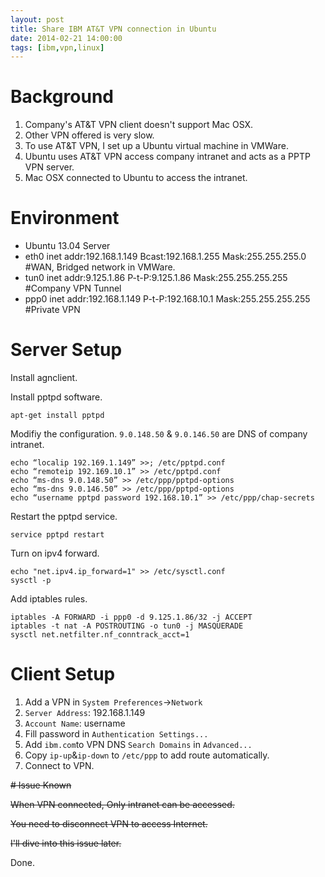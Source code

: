 ```yaml
---
layout: post
title: Share IBM AT&T VPN connection in Ubuntu
date: 2014-02-21 14:00:00
tags: [ibm,vpn,linux]
---
```

# Background
1. Company's AT&T VPN client doesn't support Mac OSX.
2. Other VPN offered is very slow.
3. To use AT&T VPN, I set up a Ubuntu virtual machine in VMWare.
4. Ubuntu uses AT&T VPN access company intranet and acts as a PPTP VPN server.
5. Mac OSX connected to Ubuntu to access the intranet.

# Environment
- Ubuntu 13.04 Server
- eth0 inet addr:192.168.1.149  Bcast:192.168.1.255  Mask:255.255.255.0    #WAN, Bridged network in VMWare.
- tun0 inet addr:9.125.1.86  P-t-P:9.125.1.86  Mask:255.255.255.255    #Company VPN Tunnel
- ppp0 inet addr:192.168.1.149  P-t-P:192.168.10.1  Mask:255.255.255.255    #Private VPN

# Server Setup
Install agnclient.

Install pptpd software.

    apt-get install pptpd

Modifiy the configuration.
`9.0.148.50` & `9.0.146.50` are DNS of company intranet.

    echo “localip 192.169.1.149” >>; /etc/pptpd.conf
    echo “remoteip 192.169.10.1” >> /etc/pptpd.conf
    echo “ms-dns 9.0.148.50” >> /etc/ppp/pptpd-options
    echo “ms-dns 9.0.146.50” >> /etc/ppp/pptpd-options
    echo “username pptpd password 192.168.10.1” >> /etc/ppp/chap-secrets

Restart the pptpd service.

    service pptpd restart

Turn on ipv4 forward.

    echo "net.ipv4.ip_forward=1" >> /etc/sysctl.conf
    sysctl -p

Add iptables rules.

    iptables -A FORWARD -i ppp0 -d 9.125.1.86/32 -j ACCEPT
    iptables -t nat -A POSTROUTING -o tun0 -j MASQUERADE
    sysctl net.netfilter.nf_conntrack_acct=1

# Client Setup
1. Add a VPN in `System Preferences`->`Network`
3. `Server Address`: 192.168.1.149
4. `Account Name`: username
5. Fill password in `Authentication Settings...`
6. Add `ibm.com`to VPN DNS `Search Domains` in `Advanced...`
7. Copy `ip-up`&`ip-down` to `/etc/ppp` to add route automatically.
8. Connect to VPN.

~~# Issue Known~~

~~When VPN connected, Only intranet can be accessed.~~

~~You need to disconnect VPN to access Internet.~~

~~I'll dive into this issue later.~~

Done.